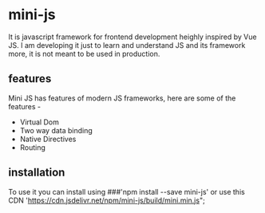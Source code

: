 # mini-js

It is javascript framework for frontend development heighly inspired by Vue JS. I am developing it just to learn and understand JS and its framework more, it is not meant to be used in production.

## features

Mini JS has features of modern JS frameworks, here are some of the features - 

* Virtual Dom
* Two way data binding
* Native Directives
* Routing

## installation

To use it you can install using ###'npm install --save mini-js' or use this CDN 'https://cdn.jsdelivr.net/npm/mini-js/build/mini.min.js";

